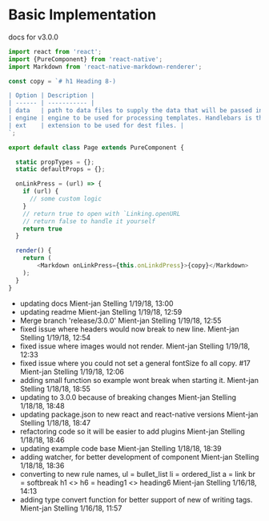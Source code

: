 # Basic Implementation

docs for v3.0.0

```js
import react from 'react';
import {PureComponent} from 'react-native';
import Markdown from 'react-native-markdown-renderer';

const copy = `# h1 Heading 8-)

| Option | Description |
| ------ | ----------- |
| data   | path to data files to supply the data that will be passed into templates. |
| engine | engine to be used for processing templates. Handlebars is the default. |
| ext    | extension to be used for dest files. |
`;

export default class Page extends PureComponent {

  static propTypes = {};
  static defaultProps = {};

  onLinkPress = (url) => {
    if (url) {
      // some custom logic
    }
    // return true to open with `Linking.openURL
    // return false to handle it yourself
    return true
  }

  render() {
    return (
    	<Markdown onLinkPress={this.onLinkdPress}>{copy}</Markdown>
    );
  }
}
```


 - updating docs Mient-jan Stelling 1/19/18, 13:00
 - updating readme Mient-jan Stelling 1/19/18, 12:59
 - Merge branch 'release/3.0.0' Mient-jan Stelling 1/19/18, 12:55
 - fixed issue where headers would now break to new line. Mient-jan Stelling 1/19/18, 12:54
 - fixed issue where images would not render. Mient-jan Stelling 1/19/18, 12:33
 - fixed issue where you could not set a general fontSize fo all copy. #17 Mient-jan Stelling 1/19/18, 12:06
 - adding small function so example wont break when starting it. Mient-jan Stelling 1/18/18, 18:55
 - updating to 3.0.0 because of breaking changes Mient-jan Stelling 1/18/18, 18:48
 - updating package.json to new react and react-native versions Mient-jan Stelling 1/18/18, 18:47
 - refactoring code so it will be easier to add plugins Mient-jan Stelling 1/18/18, 18:46
 - updating example code base Mient-jan Stelling 1/18/18, 18:39
 - adding watcher, for better development of component Mient-jan Stelling 1/18/18, 18:36
 - converting to new rule names, ul = bullet_list li = ordered_list a = link br = softbreak h1 <> h6 = heading1 <> heading6 Mient-jan Stelling 1/16/18, 14:13
 - adding type convert function for better support of new of writing tags. Mient-jan Stelling 1/16/18, 11:57